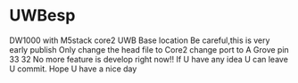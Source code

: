 # UWBesp
DW1000 with M5stack core2 UWB Base location
Be careful,this is very early publish
Only change the head file to Core2
change port to A Grove pin 33 32
No more feature is develop right now!!
If U have any idea U can leave U commit.
Hope U have a nice day
